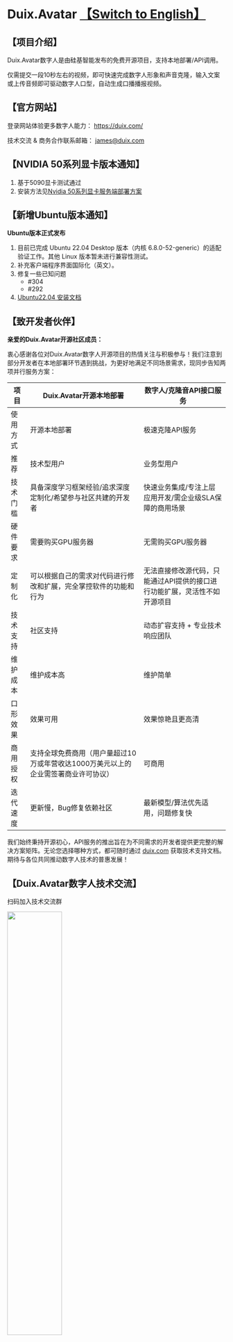 # Duix.Avatar [【Switch to English】](./README.md)
## 【项目介绍】
Duix.Avatar数字人是由硅基智能发布的免费开源项目，支持本地部署/API调用。

仅需提交一段10秒左右的视频，即可快速完成数字人形象和声音克隆，输入文案或上传音频即可驱动数字人口型，自动生成口播播报视频。

## 【官方网站】
登录网站体验更多数字人能力： https://duix.com/

技术交流 & 商务合作联系邮箱： james@duix.com

## 【NVIDIA 50系列显卡版本通知】

1. 基于5090显卡测试通过
2. 安装方法见<a href="#Nvidia-50系列显卡服务端部署方案">Nvidia 50系列显卡服务端部署方案</a>

## 【新增Ubuntu版本通知】

**Ubuntu版本正式发布**

1. 目前已完成 Ubuntu 22.04 Desktop 版本（内核 6.8.0-52-generic）的适配验证工作。其他 Linux 版本暂未进行兼容性测试。
2. 补充客户端程序界面国际化（英文）。
3. 修复一些已知问题
   - #304
   - #292
4. [Ubuntu22.04 安装文档](https://github.com/duixcom/Duix.Avatar/blob/main/README_zh.md#ubuntu2204-%E5%AE%89%E8%A3%85)

## 【致开发者伙伴】

**亲爱的Duix.Avatar开源社区成员：**

衷心感谢各位对Duix.Avatar数字人开源项目的热情关注与积极参与！我们注意到部分开发者在本地部署环节遇到挑战，为更好地满足不同场景需求，现同步告知两项并行服务方案：

| **项目** | **Duix.Avatar开源本地部署**                                                             | **数字人/克隆音API接口服务**                                              |
| -------- | ---------------------------------------------------------------------------------- | ------------------------------------------------------------------------- |
| 使用方式 | 开源本地部署                                                                       | 极速克隆API服务                                                           |
| 推荐     | 技术型用户                                                                         | 业务型用户                                                                |
| 技术门槛 | 具备深度学习框架经验/追求深度定制化/希望参与社区共建的开发者                       | 快速业务集成/专注上层应用开发/需企业级SLA保障的商用场景                   |
| 硬件要求 | 需要购买GPU服务器                                                                  | 无需购买GPU服务器                                                         |
| 定制化   | 可以根据自己的需求对代码进行修改和扩展，完全掌控软件的功能和行为                   | 无法直接修改源代码，只能通过API提供的接口进行功能扩展，灵活性不如开源项目 |
| 技术支持 | 社区支持                                                                           | 动态扩容支持 + 专业技术响应团队                                           |
| 维护成本 | 维护成本高                                                                         | 维护简单                                                                  |
| 口形效果 | 效果可用                                                                           | 效果惊艳且更高清                                                          |
| 商用授权 | 支持全球免费商用（用户量超过10万或年营收达1000万美元以上的企业需签署商业许可协议） | 可商用                                                                    |
| 迭代速度 | 更新慢，Bug修复依赖社区                                                            | 最新模型/算法优先适用，问题修复快                                         |

我们始终秉持开源初心，API服务的推出旨在为不同需求的开发者提供更完整的解决方案矩阵。无论您选择哪种方式，都可随时通过 [ duix.com](https://duix.com/) 获取技术支持文档。期待与各位共同推动数字人技术的普惠发展！

## 【Duix.Avatar数字人技术交流】
扫码加入技术交流群

<img src="./README_zh.assets/cb10263a14cc826e22c2be4bcae01a89.jpg" width="50%">

## 【上线Coze平台】

Duix.Avatar 数字人克隆智能体和插件已成功上线至Coze 平台 ，无需复杂部署，即使是小白用户也能轻松上手直接使用。

戳这里直达Coze商店体验👉[硅基智能数字人克隆智能体](https://www.coze.cn/store/agent/7488696243959431206?bid=6ftfk9dtg0g12) | [硅基智能数字人克隆插件](https://www.coze.cn/store/plugin/7488926246634782746)

扫码观看操作视频

<img src="./README_zh.assets/coze-video.png" width="50%">


## 【开源共创·荣耀共享】

自从我们开源了Duix.Avatar，全球极客已在代码宇宙中点亮数字分身矩阵，每个commit都在重构未来！但独乐乐不如众乐乐——现在诚邀各路大神加入「开源共创计划」，让AI创意赋能每个人，一起推动中国AI舰队驶向星辰大海！

1. 共创内容方向

    分享Duix.Avatar部署教程、优化指南、实战案例等高质量视频或文章（B站、抖音、小红书、公众号、知乎等）

2. 开源共创特供奖励池（真金白银奉上！）

    （1）基础奖励

       内容获得 20-100 点赞，获评【Duix.Avatar 大师奖】及 20 元现金大师🧧

       内容获得 100+ 点赞，获评【Duix.Avatar 之神奖】及 50 元现金大神🧧

    （2）特殊成就：

        月度MVP将解锁开源名人堂数字勋章（永久上链）

3. 参与方式

     你的创意发送至至客服小姐姐，加好友备注“姓名+999”

<img src="./README_zh.assets/2025-03-20_14-38-00.jpg" width="50%">


## 共创优秀作品展

[Duix.Avatar数字人一键启动,8G显存可用,模型体积10G,不需要100G硬盘空间,不需要d盘,基于Docker单镜像,硅基开源](https://www.bilibili.com/video/BV1awQqYZEqB/?spm_id_from=333.337.search-card.all.click&vd_source=618f44772c5dafb47317bb728505d79c)

[Ai数字人16-本地部署！最火爆开源数字人Duix.Avatar零基础手把手教学搭建教程，20%生成卡住解决方法，全套简化流程配套文件分享-T8 comfyui教程](https://www.bilibili.com/video/BV1ACQSYEErF/?spm_id_from=333.337.search-card.all.click&vd_source=618f44772c5dafb47317bb728505d79c)

[Duix.Avatar开源见证历史了！赛博打工人革命啊！](https://www.bilibili.com/video/BV1R3QpYsEY6/?spm_id_from=333.337.search-card.all.click&vd_source=618f44772c5dafb47317bb728505d79c)

[数字人项目Duix.Avatar本地部署教程](https://www.bilibili.com/video/BV1eWQ6YgEcp/?spm_id_from=333.337.search-card.all.click&vd_source=618f44772c5dafb47317bb728505d79c)

[真香！从付费到开源，AI数字人将开启新时代](http://xhslink.com/a/rQPYqoDSRih8)

[开源免费的数字人来了，不限次数，快速克隆](http://xhslink.com/a/tX3p5V5tajh8)

[AI数字人免费啦！GitHub爆火项目电脑就能跑](http://xhslink.com/a/8UT1kQ7vxjh8)

[最火爆免费AI数字人，Duix.Avatar V1.0.3，最新更新，一键整合包！口型效果超强，速度飞起，支持长视频、批量生成，8G显存可用！](https://www.bilibili.com/video/BV1SkoCYpEwh/?share_source=copy_web&vd_source=c38dcdb72a68f2a4e0b3c0f4f9a5a03c)

[【Duix.Avatar】一键包 windows直接运行 无需docker 硅基开源数字人](https://www.bilibili.com/video/BV1ZgovYGE3u/)

## 【部署流程】

<img src="./README.assets/2.png">

Duix.Avatar是一款专为Windows系统设计的全离线视频合成工具，它能够精确克隆您的外貌和声音，让您的形象数字化。您可以通过文字和语音驱动虚拟形象，进行视频制作。无需联网，保护隐私的同时，也能享受到便捷和高效的数字体验。

- 核心功能
  - 精确外貌与声音克隆：运用先进的 AI 算法，高精度捕捉真人外貌特征，包括五官形状、面部轮廓等，构建逼真虚拟模型。同时，能精准克隆声音，捕捉并还原人声的细微特征，支持多种声音参数设置，可创造与原声高度相似的克隆效果。
  - 文字和语音驱动虚拟形象：通过自然语言处理技术理解文本内容，将文字转换为自然流畅的语音，实现文字驱动虚拟形象。也可直接使用语音输入，让虚拟形象根据语音的节奏、语调等进行相应的动作和表情变化，使虚拟形象的表现更加自然、生动。
  - 高效视频合成：将数字人的视频画面与声音高度同步，实现自然流畅的口型匹配，智能优化音视频同步效果。
  - 多语言：脚本支持八种语言，英语、日语、韩语、中文、法语、德语、阿拉伯语和西班牙语。
- 显著优势
  - 全离线操作：无需联网即可使用，有效保护用户隐私，让用户在安全、独立的环境中进行创作，避免数据在网络传输过程中可能存在的泄露风险。
  - 简单易用：操作界面简洁直观，即使是没有任何技术背景的小白也能轻松上手，快速掌握软件的使用方法，轻松开启数字人创作之旅。
  - 多模型支持：支持导入多个模型，并通过一键启动包进行管理，方便用户根据不同的创作需求和应用场景选择合适的模型。
- 技术支持
  - 声音克隆技术：利用人工智能等先进技术，根据给定的声音样本生成与之相似或相同声音的技术，涵盖语音中的语境、语调、语速等。
  - 自动语音识别：一种能将人类语音中的词汇内容转换为计算机可读输入，也就是转换为文本格式的技术，让计算机能够 “听懂” 人们说的话。
  - 计算机视觉技术：用于视频合成中的视觉处理，包括面部识别、口型分析等，确保虚拟形象的口型与声音和文字内容相匹配。

## 依赖

1. Nodejs 18
2. Docker Image
   - docker pull guiji2025/fun-asr
   - docker pull guiji2025/fish-speech-ziming
   - docker pull guiji2025/heygem.ai

## Windows 安装

### 前置条件

1.  必须有 D 盘：主要用于后续数字人、作品等数据存储
    - 空闲空间要求：大于30G
2.  C 盘：用于存储服务镜像文件

    - 空闲空间要求：大于 100G
    - 如果不足 100G，可以在安装完成docker后，在下图的位置重新选一个剩余空间大于 100G 的磁盘文件夹。

      ![output](README_zh.assets/output.png)

3.  系统要求：
    - 目前支持 Windows 10 19042.1526 或更高版本
4.  推荐配置：
    - CPU：第13代英特尔酷睿 i5-13400F
    - 内存：32G及以上（必要）
    - 显卡：rtx-4070
5.  确保有英伟达显卡，并正确安装显卡驱动（必要）

    英伟达驱动下载地址 https://www.nvidia.cn/drivers/lookup/

    ![nvidia](README_zh.assets/nvidia.png)

### 安装 Windows Docker

1. 用wsl --list --verbose命令可以查看本机有没有安装过wsl，如下图就是已经安装过，无需再安装

   ![image-20250310111137019](./README_zh.assets/wsl-list.png)

> - 安装wsl的命令：`wsl --install`
> - 由于网络原因，可能失败，多试几次
> - 安装过程中需要设置新的用户名和密码，设置并记住

2. 用wsl --update更新wsl。

   ![updatewsl](README_zh.assets/updatewsl.png)

3. [下载 Docker Windows 版](https://www.docker.com/)，根据机器 CPU 架构选择不同的安装包。

4. 出现这个界面表示安装成功。

   ![61eb4c19-3e7a-4791-a266-de4209690cbd](README_zh.assets/61eb4c19-3e7a-4791-a266-de4209690cbd.png)

5. 运行 Docker

   ![shortcut](README_zh.assets/shortcut.png)

6. 首次运行接受协议和跳过登录

   ![accept](README_zh.assets/accept.png)

   ![576746d5-5215-4973-b1ca-c8d7409a6403](README_zh.assets/576746d5-5215-4973-b1ca-c8d7409a6403.png)

   ![9a10b7b2-1eea-48c1-b7af-34129fe04446](README_zh.assets/9a10b7b2-1eea-48c1-b7af-34129fe04446.png)

### 安装服务端

采用Docker方式安装，docker-compose如下：

1. `docker-compose.yml`文件在`/deploy`目录下。
2. 在`/deploy`目录执行`docker-compose up -d`，<u>如果您想使用lite版本，请执行`docker-compose -f docker-compose-lite.yml up -d`</u>
3. 耐心等待一段时间（半小时左右，速度取决于网速），下载会消耗70G左右流量，注意连WIFI
4. 看到Dokcer 中出现三个服务，表示成功了（lite版本只有一个服务`Duix.Avatar-gen-video`）

   ![e29d1922-7c58-46b4-b1e9-961f853f26d4](README_zh.assets/e29d1922-7c58-46b4-b1e9-961f853f26d4.png)

### Nvidia 50系列显卡服务端部署方案

> 针对50系列显卡（经测试30,40系列cuda12.8用户也可以采用这个方案）
> 使用了torch官方的预览版本
```bash
cd /deploy
docker-compose -f docker-compose-5090.yml up -d
```

### 客户端

1. 直接下载[官方构建的安装包](https://github.com/duixcom/Duix.Avatar/releases)
2. 双击`Duix.Avatar-x.x.x-setup.exe`即可安装

## Ubuntu22.04 安装

### 推荐配置

 - CPU：第13代英特尔酷睿 i5-13400F
 - 内存：32G及以上（必要）
 - 显卡：rtx-4070（确保有英伟达显卡，并正确安装显卡驱动）
 - 硬盘：空闲空间大于 100G

### 安装 Docker

> 先用`docker --version`检查是否安装了docker，如果安装了，则跳过以下步骤

```bash
sudo apt update
sudo apt install docker.io
sudo apt install docker-compose
```

### 安装显卡驱动

1. 参考官方文档安装显卡驱动[https://www.nvidia.cn/drivers/lookup/](https://www.nvidia.cn/drivers/lookup/)

    > 安装后执行`nvidia-smi`命令，如果显示显卡信息，则安装成功

2. 安装 NVIDIA Container Toolkit

    NVIDIA Container Toolkit 是 Docker 使用 NVIDIA GPU 的必要工具。安装步骤如下：
    - 添加 NVIDIA 包仓库：
      ```bash
      distribution=$(. /etc/os-release;echo $ID$VERSION_ID) \
        && curl -s -L https://nvidia.github.io/libnvidia-container/gpgkey | sudo apt-key add - \
        && curl -s -L https://nvidia.github.io/libnvidia-container/$distribution/libnvidia-container.list | sudo tee /etc/apt/sources.list.d/nvidia-container-toolkit.list
      ```
    - 更新包列表并安装工具包：
      ```bash
        sudo apt-get update
        sudo apt-get install -y nvidia-container-toolkit
      ```
    - 配置 Docker 使用 NVIDIA 运行时：
      ```bash
        sudo nvidia-ctk runtime configure --runtime=docker
      ```
    - 重启 Docker 服务：
      ```bash
        sudo systemctl restart docker
      ```

### 安装服务端

```bash
cd /deploy
docker-compose -f docker-compose-linux.yml up -d
```

> 与windows上拉镜像一样，如果下载太慢，需要指定国内镜像源方法是在`/etc/docker/daemon.json`文件中添加：
>
> ```json
> {
>   "registry-mirrors": [
>     "https://hub.fast360.xyz",
>     "https://hub.littlediary.cn",
>     "https://docker.kejilion.pro",
>     "https://docker.1panelproxy.com"
>   ]
> }
> ```
> 上面四个镜像源，随着时间推移，可能会有变化，请自行搜索最新的镜像源

### 客户端

1. 直接下载[官方构建的安装包](https://github.com/duixcom/Duix.Avatar/releases)的Linux版本
2. 双击`Duix.Avatar-x.x.x.AppImage`即可启动，无需安装

  > 提醒：在Ubuntu系统中，如果您使用`root`用户进入桌面，直接双击`Duix.Avatar-x.x.x.AppImage`可能运行不了，需要在命令行终端中执行`./Duix.Avatar-x.x.x.AppImage --no-sandbox`,加上`--no-sandbox`参数即可。

## 开放 API

我们开放了模特训练和视频合成的API，Docker 启动后会在本地暴露几个端口，通过`http://127.0.0.1`可以调用。

具体代码可以参考

- src/main/service/model.js
- src/main/service/video.js
- src/main/service/voice.js

### 模特训练

1. 将视频分离为静音视频 + 音频
2. 音频放到`D:\Duix.Avatar_data\voice\data`下
   > `D:\Duix.Avatar_data\voice\data`是与`guiji2025/fish-speech-ziming`服务约定的，可以在docker-compose中修改
3. 调用`http://127.0.0.1:18180/v1/preprocess_and_tran`接口
   > 参数示例：
   >
   > ```json
   > {
   >   "format": ".wav",
   >   "reference_audio": "xxxxxx/xxxxx.wav",
   >   "lang": "zh"
   > }
   > ```
   >
   > 返回示例：
   >
   > ```json
   > {
   >   "asr_format_audio_url": "xxxx/x/xxx/xxx.wav",
   >   "reference_audio_text": "xxxxxxxxxxxx"
   > }
   > ```
   >
   > **记录下返回结果后续音频合成需要用到**

### 音频合成

接口：`http://127.0.0.1:18180/v1/invoke`

```json
// 请求参数
{
  "speaker": "{uuid}", // 一个UUID保持唯一即可
  "text": "xxxxxxxxxx", // 需要合成的文本内容
  "format": "wav", // 固定传参
  "topP": 0.7, // 固定传参
  "max_new_tokens": 1024, // 固定传参
  "chunk_length": 100, // 固定传参
  "repetition_penalty": 1.2, // 固定传
  "temperature": 0.7, // 固定传参
  "need_asr": false, // 固定传参
  "streaming": false, // 固定传参
  "is_fixed_seed": 0, // 固定传参
  "is_norm": 0, // 固定传参
  "reference_audio": "{voice.asr_format_audio_url}", // 上一步“模特训练”的返回值
  "reference_text": "{voice.reference_audio_text}" // 上一步“模特训练”的返回值
}
```

### 视频合成

- 合成接口：`http://127.0.0.1:8383/easy/submit`

  ```json
  // 请求参数
  {
    "audio_url": "{audioPath}", // 音频路径
    "video_url": "{videoPath}", // 视频路径
    "code": "{uuid}", // 唯一key
    "chaofen": 0, // 固定值
    "watermark_switch": 0, // 固定值
    "pn": 1 // 固定值
  }
  ```

- 进度查询：`http://127.0.0.1:8383/easy/query?code=${taskCode}`
  > get 请求，参数`taskCode`是上面合成接口入参中的`code`

## 常见问题

- [常见问题](./doc/常见问题.md)

- [Duix.Avatar 开源数字人常见问题及解决办法](https://jexopm4t2a.feishu.cn/wiki/EjRPwux9DiNUtakOd1BcLQWEn3f))


## 提问前自查步骤

1. 三个服务是否都是Running状态

   ![e29d1922-7c58-46b4-b1e9-961f853f26d4](./doc/常见问题.assets/e29d1922-7c58-46b4-b1e9-961f853f26d4.png)

2. 确认机器上是有英伟达显卡且正确安装了驱动程序。

   本项目所有算力都在本地，没有英伟达显卡或没有驱动程序，以上三个服务是启动不了的。

3. 确保服务端和客户端都更新到了最新版本，项目刚开源，社区很活跃，更新也比较频繁，说不定你的问题已经在新版中解决了。

   - 服务端：到`/deploy`目录下重新执行`docker-compose up -d`
   - 客户端：`pull`代码后重新`build`

4. [GitHub Issuse](https://github.com/duixcom/Duix.Avatar/issues)持续更新，每天都在解决和关闭问题单，经常看看，也许你的问题已经解决了。

## 提问模板

1. 问题描述

   详细描述一下复现步骤，如有截图最好。

2. 提供报错日志

   - 客户端日志获取方式

     ![image-20250308205954494](./doc/常见问题.assets/image-20250308205954494.png)

   - 服务端日志

     找到关键位置，或点开我们的三个Docker服务，如下图操作“复制”。

     ![image-20250308215812201](./doc/常见问题.assets/image-20250308215812201.jpg)

## 联系我们

```
技术交流 & 商务合作联系邮箱： james@duix.com
```

## 协议

[LICENSE](./LICENSE)

## 致谢

- ASR 基于 [fun-asr](https://github.com/modelscope/FunASR)
- TTS 基于 [fish-speech-ziming](https://github.com/fishaudio/fish-speech)

## Star History

[![Star History Chart](https://api.star-history.com/svg?repos=GuijiAI/Duix.Avatar&type=Date)](https://www.star-history.com/#duixcom/Duix.Avatar&Date)
